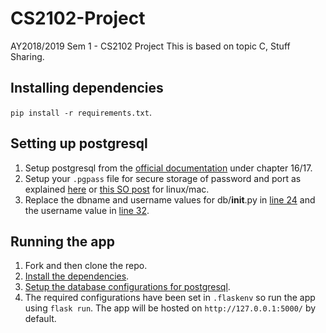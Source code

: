 # CS2102-Project
AY2018/2019 Sem 1 - CS2102 Project
This is based on topic C, Stuff Sharing.

## Installing dependencies
`pip install -r requirements.txt`.

## Setting up postgresql
1. Setup postgresql from the [official documentation](https://www.postgresql.org/docs/10/static/index.html) under chapter 16/17.
1. Setup your `.pgpass` file for secure storage of password and port as explained [here](https://www.postgresql.org/docs/9.3/static/libpq-pgpass.html) or [this SO post](https://stackoverflow.com/questions/28800880/python-connect-to-postgresql-with-libpq-pgpass)  for linux/mac.
1. Replace the dbname and username values for db/__init__.py in [line 24](https://github.com/vivekscl/CS2102-Project/blob/master/db/__init__.py#L24) and the username value in [line 32](https://github.com/vivekscl/CS2102-Project/blob/master/db/__init__.py#L32).

## Running the app
1. Fork and then clone the repo.
1. [Install the dependencies](#Installing-dependencies).
1. [Setup the database configurations for postgresql](#Setting-up-postgresql).
1. The required configurations have been set in `.flaskenv` so run the app using `flask run`. The app will be hosted on `http://127.0.0.1:5000/` by default.
